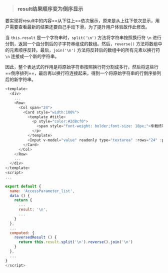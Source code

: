 > ### result结果顺序变为倒序显示

要实现将result中的内容==从下往上==依次展示，原来是从上往下依次显示，用户需要查看最新的结果还要自己手动下滑，为了提升用户体验故作此修改。

当 `this.result` 是一个字符串时，`split('\n')` 方法将字符串按照换行符 `\n` 进行分割，返回一个由分割后的子字符串组成的数组。然后，`reverse()` 方法将数组中的元素顺序反转。最后，`join('\n')` 方法将反转后的数组中的所有元素以换行符 `\n` 连接成一个新的字符串。

因此，整个表达式的作用是将原始字符串按照换行符分割成多行，然后将这些行==倒序排列==，最后再以换行符连接起来，得到一个将原始字符串的行倒序排列后的新字符串。

```js
<template>
  <div>
    ...
    <Row>
      <Col span="24">
        <Card style="width:100%">
          <template #title>
            <p style="color:#2d8cf0">
              <span style="font-weight: bolder;font-size: 18px;">车载终端控制结果</span>
            </p>
          </template>
          <Input v-model="value" readonly type="textarea" :rows="24" :placeholder="reversedResult" />
        </Card>
      </Col>
    </Row>
    ...
  </div>
</template>
<script>
...

export default {
  name: 'AccessParameter_list',
  data () {
    return {
      ...
      result: '\n',
      ...
    }
  },
  ...
  computed: {
    reversedResult () {
      return this.result.split('\n').reverse().join('\n')
    }
  },
  ...
}
</script>
```
